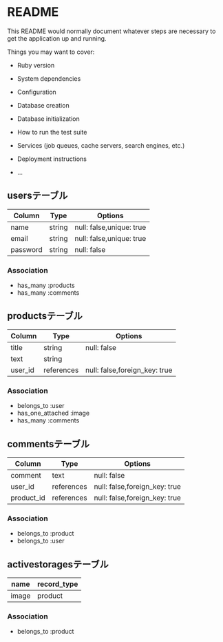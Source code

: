 # README

This README would normally document whatever steps are necessary to get the
application up and running.

Things you may want to cover:

* Ruby version

* System dependencies

* Configuration

* Database creation

* Database initialization

* How to run the test suite

* Services (job queues, cache servers, search engines, etc.)

* Deployment instructions

* ...


## usersテーブル

|Column           |Type    |Options                         |
|-----------------|--------|--------------------------------|
|name             |string  |null: false,unique: true        |
|email            |string  |null: false,unique: true        |
|password         |string  |null: false                     |

### Association
- has_many :products
- has_many :comments



## productsテーブル

|Column           |Type       |Options                         |
|-----------------|-----------|--------------------------------|
|title            |string     |null: false                     |
|text             |string     |                                |
|user_id          |references |null: false,foreign_key: true   |

### Association
- belongs_to :user
- has_one_attached :image
- has_many   :comments




## commentsテーブル

|Column           |Type       |Options                         |
|-----------------|-----------|--------------------------------|
|comment          |text       |null: false                     |
|user_id          |references |null: false,foreign_key: true   |
|product_id       |references |null: false,foreign_key: true   |

### Association
- belongs_to :product
- belongs_to :user


## activestoragesテーブル

|name             |record_type    |
|-----------------|---------------|
|image            |product        |

### Association
- belongs_to :product
